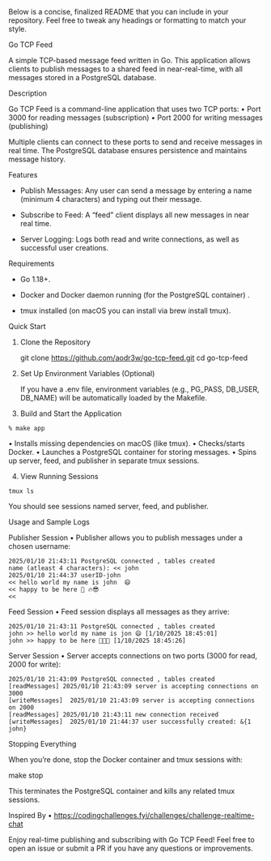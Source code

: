 Below is a concise, finalized README that you can include in your repository. Feel free to tweak any headings or formatting to match your style.

Go TCP Feed

A simple TCP-based message feed written in Go. This application allows clients to publish messages to a shared feed in near-real-time, with all messages stored in a PostgreSQL database.

Description

Go TCP Feed is a command-line application that uses two TCP ports:
	•	Port 3000 for reading messages (subscription)
	•	Port 2000 for writing messages (publishing)

Multiple clients can connect to these ports to send and receive messages in real time. The PostgreSQL database ensures persistence and maintains message history.

Features
- Publish Messages: Any user can send a message by entering a name (minimum 4 characters) and typing out their message.

- Subscribe to Feed: A “feed” client displays all new messages in near real time.
    
- Server Logging: Logs both read and write connections, as well as successful user creations.

Requirements
-	Go 1.18+.

-	Docker and Docker daemon running (for the PostgreSQL container) .

-	tmux installed (on macOS you can install via brew install tmux).


Quick Start

1.	Clone the Repository

    git clone https://github.com/aodr3w/go-tcp-feed.git
    cd go-tcp-feed




2.	Set Up Environment Variables (Optional)

    If you have a .env file, environment variables (e.g., PG_PASS, DB_USER, DB_NAME) will be automatically loaded by the Makefile.

3.	Build and Start the Application

```
% make app

```

•	Installs missing dependencies on macOS (like tmux).
•	Checks/starts Docker.
•	Launches a PostgreSQL container for storing messages.
•	Spins up server, feed, and publisher in separate tmux sessions.

4.	View Running Sessions

```
tmux ls
```

You should see sessions named server, feed, and publisher.

Usage and Sample Logs

Publisher Session
	•	Publisher allows you to publish messages under a chosen username:

```
2025/01/10 21:43:11 PostgreSQL connected , tables created
name (atleast 4 characters): << john
2025/01/10 21:44:37 userID-john
<< hello world my name is john  😄
<< happy to be here 💯 🔥😎
<<
```



Feed Session
	•	Feed session displays all messages as they arrive:

```
2025/01/10 21:43:11 PostgreSQL connected , tables created
john >> hello world my name is jon 😄 [1/10/2025 18:45:01]
john >> happy to be here 💯🔥😎 [1/10/2025 18:45:26]
```



Server Session
	•	Server accepts connections on two ports (3000 for read, 2000 for write):

```
2025/01/10 21:43:09 PostgreSQL connected , tables created
[readMessages] 2025/01/10 21:43:09 server is accepting connections on 3000
[writeMessages]  2025/01/10 21:43:09 server is accepting connections on 2000
[readMessages] 2025/01/10 21:43:11 new connection received
[writeMessages]  2025/01/10 21:44:37 user successfully created: &{1 john}
```

Stopping Everything

When you’re done, stop the Docker container and tmux sessions with:

make stop

This terminates the PostgreSQL container and kills any related tmux sessions.

Inspired By
	•	https://codingchallenges.fyi/challenges/challenge-realtime-chat

Enjoy real-time publishing and subscribing with Go TCP Feed!
Feel free to open an issue or submit a PR if you have any questions or improvements.